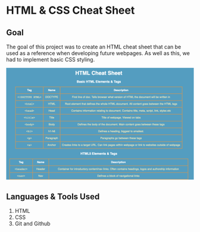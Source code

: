 # HTML & CSS Cheat Sheet

## Goal
The goal of this project was to create an HTML cheat sheet that can be used as a reference when developing future webpages. As well as this, we had to implement basic CSS styling. 

![screenshot](Screenshot.png "Screenshot of cheat sheet")

## Languages & Tools Used
1. HTML
2. CSS
3. Git and Github